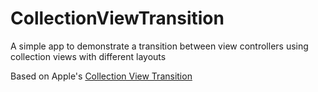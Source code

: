 # CollectionViewTransition
A simple app to demonstrate a transition between view controllers using collection views with different layouts

Based on Apple's [Collection View Transition](https://developer.apple.com/library/content/samplecode/CollectionViewTransition/Introduction/Intro.html)
